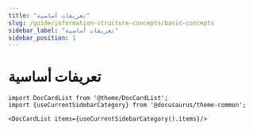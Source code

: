 ```yaml
---
title: "تعريفات أساسية"
slug: /guide/information-structure-concepts/basic-concepts
sidebar_label: "تعريفات أساسية"
sidebar_position: 1
---
```


# تعريفات أساسية

```mdx-code-block
import DocCardList from '@theme/DocCardList';
import {useCurrentSidebarCategory} from '@docusaurus/theme-common';

<DocCardList items={useCurrentSidebarCategory().items}/>
```